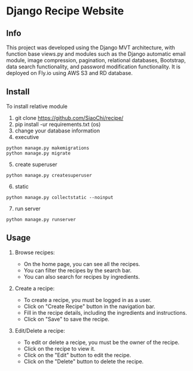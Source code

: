 <h1>Django Recipe Website</h1>

<h2>Info</h2>
<p>This project was developed using the Django MVT architecture, with function base views.py and modules such as the Django automatic email module, image compression, pagination, relational databases, Bootstrap, data search functionality, and password modification functionality. It is deployed on Fly.io using AWS S3 and RD database.</p>

<h2>Install</h2>
To install relative module

1. git clone https://github.com/SiaoChi/recipe/
2. pip install -ur requirements.txt (os)
3. change your database information
4. executive 
```
python manage.py makemigrations
python manage.py migrate
```
5. create superuser
```
python manage.py createsuperuser
```

6. static
```
python manage.py collectstatic --noinput
```
7. run server
```
python manage.py runserver
```

<h2>Usage</h2>

1. Browse recipes:
   - On the home page, you can see all the recipes.
   - You can filter the recipes by the search bar.
   - You can also search for recipes by ingredients.

2. Create a recipe:
   - To create a recipe, you must be logged in as a user.
   - Click on "Create Recipe" button in the navigation bar.
   - Fill in the recipe details, including the ingredients and instructions.
   - Click on "Save" to save the recipe.

3. Edit/Delete a recipe:
   - To edit or delete a recipe, you must be the owner of the recipe.
   - Click on the recipe to view it.
   - Click on the "Edit" button to edit the recipe.
   - Click on the "Delete" button to delete the recipe.

